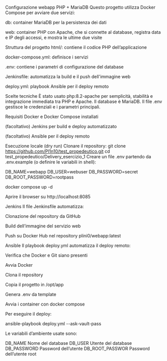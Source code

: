 Configurazione webapp PHP + MariaDB
Questo progetto utilizza Docker Compose per avviare due servizi:

db: container MariaDB per la persistenza dei dati

web: container PHP con Apache, che si connette al database, registra data e IP degli accessi, e mostra le ultime due visite

Struttura del progetto
html/: contiene il codice PHP dell’applicazione

docker-compose.yml: definisce i servizi

.env: contiene i parametri di configurazione del database

Jenkinsfile: automatizza la build e il push dell'immagine web

deploy.yml: playbook Ansible per il deploy remoto

Scelte tecniche
È stato usato php:8.2-apache per semplicità, stabilità e integrazione immediata tra PHP e Apache. Il database è MariaDB. Il file .env gestisce le credenziali e i parametri principali.

Requisiti
Docker e Docker Compose installati

(facoltativo) Jenkins per build e deploy automatizzato

(facoltativo) Ansible per il deploy remoto

Esecuzione locale (dry run)
Clonare il repository:
git clone https://github.com/Pl1n10/test_propedeutico.git
cd test_propedeutico/Delivery_esercizio_1
Creare un file .env partendo da .env.example (o definire le variabili in shell):

DB_NAME=webapp
DB_USER=webuser
DB_PASSWORD=secret
DB_ROOT_PASSWORD=rootpass

docker compose up -d

Aprire il browser su http://localhost:8085

Jenkins
Il file Jenkinsfile automatizza:

Clonazione del repository da GitHub

Build dell’immagine del servizio web

Push su Docker Hub nel repository plini0/webapp:latest

Ansible
Il playbook deploy.yml automatizza il deploy remoto:

Verifica che Docker e Git siano presenti

Avvia Docker

Clona il repository

Copia il progetto in /opt/app

Genera .env da template

Avvia i container con docker compose

Per eseguire il deploy:

ansible-playbook deploy.yml --ask-vault-pass

Le variabili d’ambiente usate sono:

DB_NAME	Nome del database
DB_USER	Utente del database
DB_PASSWORD	Password dell’utente
DB_ROOT_PASSWOR	Password dell’utente root
